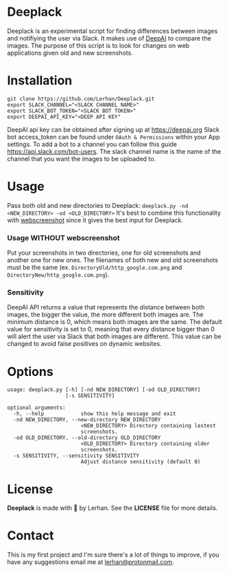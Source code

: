 # Deeplack
Deeplack is an experimental script for finding differences between images and notifiying the user via Slack. It makes use of [DeepAI](https://deepai.org/) to compare the images. The purpose of this script is to look for changes on web applications given old and new screenshots.
# Installation

```
git clone https://github.com/Lerhan/Deeplack.git
export SLACK_CHANNEL="<SLACK CHANNEL NAME>"
export SLACK_BOT_TOKEN="<SLACK BOT TOKEN>"
export DEEPAI_API_KEY="<DEEP API KEY"
```
DeepAI api key can be obtained after signing up at https://deepai.org
Slack bot access_token can be found under `OAuth & Permissions` within your App settings. To add a bot to a channel you can follow this guide https://api.slack.com/bot-users.
The slack channel name is the name of the channel that you want the images to be uploaded to.

# Usage
Pass both old and new directories to Deeplack: `deeplack.py -nd <NEW_DIRECTORY> -od <OLD_DIRECTORY>`
It's best to combine this functionality with [webscreenshot](https://github.com/maaaaz/webscreenshot) since it gives the best input for Deeplack.
### Usage WITHOUT webscreenshot
Put your screenshots in two directories, one for old screenshots and another one for new ones. The filenames of both new and old screenshots must be the same (ex. `DirectoryOld/http_google.com.png` and `DirectoryNew/http_google.com.png`).

### Sensitivity
DeepAI API returns a value that represents the distance between both images, the bigger the value, the more different both images are. The minimum distance is 0, which means both images are the same. The default value for sensitivity is set to 0, meaning that every distance bigger than 0 will alert the user via Slack that both images are different. This value can be changed to avoid false positives on dynamic websites.

# Options
```
usage: deeplack.py [-h] [-nd NEW_DIRECTORY] [-od OLD_DIRECTORY]
                   [-s SENSITIVITY]

optional arguments:
  -h, --help            show this help message and exit
  -nd NEW_DIRECTORY, --new-directory NEW_DIRECTORY
                        <NEW_DIRECTORY> Directory containing lastest
                        screenshots.
  -od OLD_DIRECTORY, --old-directory OLD_DIRECTORY
                        <OLD_DIRECTORY> Directory containing older
                        screenshots.
  -s SENSITIVITY, --sensitivity SENSITIVITY
                        Adjust distance sensitivity (default 0)
```
# License
__Deeplack__ is made with :black_heart: by Lerhan. See the __LICENSE__ file for more details.

# Contact
This is my first project and I'm sure there's a lot of things to improve, if you have any suggestions email me at lerhan@protonmail.com.
